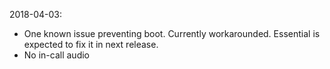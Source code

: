 2018-04-03:
- One known issue preventing boot. Currently workarounded.
Essential is expected to fix it in next release.
- No in-call audio
